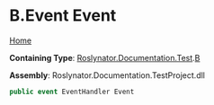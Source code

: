 # B\.Event Event

[Home](../../../../../README.md)

**Containing Type**: [Roslynator.Documentation.Test](../../README.md)\.[B](../README.md)

**Assembly**: Roslynator\.Documentation\.TestProject\.dll

```csharp
public event EventHandler Event
```


